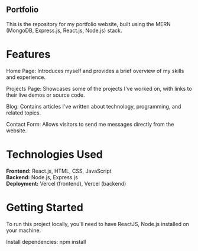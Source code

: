 <h2>Portfolio</h2>
This is the repository for my portfolio website, built using the MERN (MongoDB, Express.js, React.js, Node.js) stack.

<h1>Features</h1>
Home Page: Introduces myself and provides a brief overview of my skills and experience.

Projects Page: Showcases some of the projects I've worked on, with links to their live demos or source code.

Blog: Contains articles I've written about technology, programming, and related topics.

Contact Form: Allows visitors to send me messages directly from the website.

<h1>Technologies Used</h1>
<strong>Frontend:</strong> React.js, HTML, CSS, JavaScript<br/>
<strong>Backend:</strong> Node.js, Express.js<br/>
<strong>Deployment:</strong> Vercel (frontend), Vercel (backend)

<h1>Getting Started</h1>
To run this project locally, you'll need to have ReactJS, Node.js installed on your machine.

Install dependencies: npm install
